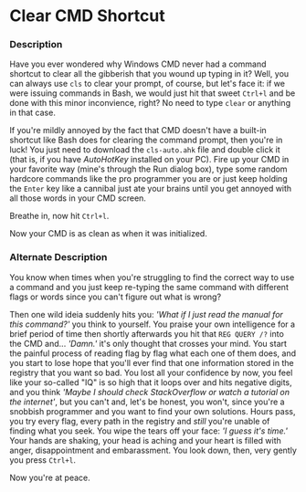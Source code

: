 # Clear CMD Shortcut

### Description
Have you ever wondered why Windows CMD never had a command shortcut to clear all the gibberish that you wound up typing in it? Well, you can always use ```cls``` to clear your prompt, of course, but let's face it: if we were issuing commands in Bash, we would just hit that sweet ```Ctrl+l``` and be done with this minor inconvience, right? No need to type ```clear``` or anything in that case.

If you're mildly annoyed by the fact that CMD doesn't have a built-in shortcut like Bash does for clearing the command prompt, then you're in luck! You just need to  download the ```cls-auto.ahk``` file and double click it (that is, if you have *AutoHotKey* installed on your PC). Fire up your CMD in your favorite way (mine's through the Run dialog box), type some random hardcore commands like the pro programmer you are or just keep holding the ```Enter``` key like a cannibal just ate your brains until you get annoyed with all those words in your CMD screen.

Breathe in, now hit ```Ctrl+l```.

Now your CMD is as clean as when it was initialized.

### Alternate Description

You know when times when you're struggling to find the correct way to use a command and you just keep re-typing the same command with different flags or words since you can't figure out what is wrong?

Then one wild ideia suddenly hits you: _'What if I just read the manual for this command?'_ you think to yourself. You praise your own intelligence for a brief period of time then shortly afterwards you hit that ```REG QUERY /?``` into the CMD and... _'Damn.'_ it's only thought that crosses your mind. You start the painful process of reading flag by flag what each one of them does, and you start to lose hope that you'll ever find that one information stored in the registry that you want so bad. You lost all your confidence by now, you feel like your so-called "IQ" is so high that it loops over and hits negative digits, and you think _'Maybe I should check StackOverflow or watch a tutorial on the internet'_, but you can't and, let's be honest, you won't, since you're a snobbish programmer and you want to find your own solutions. Hours pass, you try every flag, every path in the registry and _still_ you're unable of finding what you seek. You wipe the tears off your face: _'I guess it's time.'_ Your hands are shaking, your head is aching and your heart is filled with anger, disappointment and embarassment. You look down, then, very gently you press ```Ctrl+l```.

Now you're at peace.
